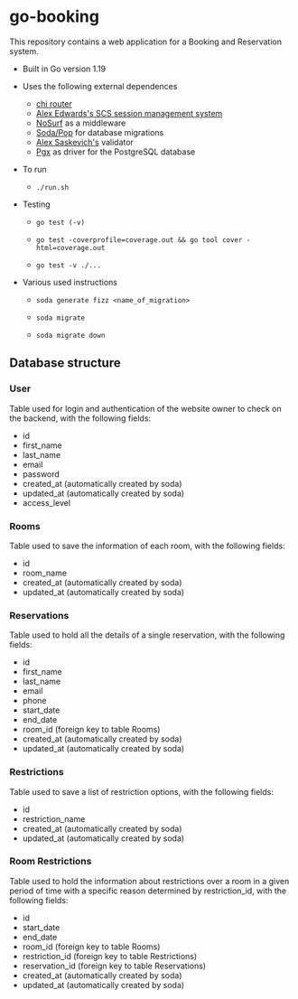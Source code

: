 # go-booking
This repository contains a web application for a Booking and Reservation system.

- Built in Go version 1.19

- Uses the following external dependences 
  - [chi router](https://github.com/go-chi/chi/v5)
  - [Alex Edwards's SCS session management system](https://github.com/alexedwards/scs/v2)
  - [NoSurf](https://github.com/justinas/nosurf) as a middleware
  - [Soda/Pop](https://gobuffalo.io/documentation/database/pop/) for database migrations
  - [Alex Saskevich's](https://github.com/asaskevich/govalidator) validator
  - [Pgx](https://github.com/jackc/pgx) as driver for the PostgreSQL database
  
- To run

  - ```shell
    ./run.sh
    ```


* Testing

  * ```shell
    go test (-v)
    ```

  * ```shell
    go test -coverprofile=coverage.out && go tool cover -html=coverage.out
    ```

  
  - ```shell
    go test -v ./...
    ```
  

- Various used instructions

  - ```shell
    soda generate fizz <name_of_migration>
    ```

  - ```
    soda migrate
    ```

  - ```
    soda migrate down
    ```

    

## Database structure

### User

Table used for login and authentication of the website owner to check on the backend, with the following fields:

- id
- first_name
- last_name
- email
- password
- created_at (automatically created by soda)
- updated_at (automatically created by soda)
- access_level

### Rooms

Table used to save the information of each room, with the following fields:

- id
- room_name
- created_at (automatically created by soda)
- updated_at (automatically created by soda)

### Reservations

Table used to hold all the details of a single reservation, with the following fields:

- id
- first_name
- last_name
- email
- phone
- start_date
- end_date
- room_id (foreign key to table Rooms)
- created_at (automatically created by soda)
- updated_at (automatically created by soda)

### Restrictions

Table used to save a list of restriction options, with the following fields:

- id
- restriction_name
- created_at (automatically created by soda)
- updated_at (automatically created by soda)

### Room Restrictions

Table used to hold the information about restrictions over a room in a given period of time with a specific reason determined by restriction_id, with the following fields: 

- id
- start_date
- end_date
- room_id (foreign key to table Rooms)
- restriction_id (foreign key to table Restrictions)
- reservation_id (foreign key to table Reservations)
- created_at (automatically created by soda)
- updated_at (automatically created by soda)

